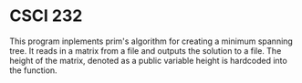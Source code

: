 # CSCI 232
This program inplements prim's algorithm for creating a minimum spanning tree.
It reads in a matrix from a file and outputs the solution to a file.
The height of the matrix, denoted as a public variable height is hardcoded into the function.
